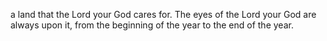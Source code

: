 a land that the Lord your God cares for. The eyes of the Lord your God are always upon it, from the beginning of the year to the end of the year.

